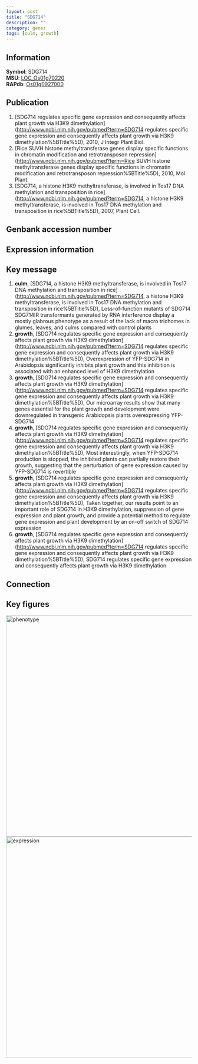 ```yaml
---
layout: post
title: "SDG714"
description: ""
category: genes
tags: [culm, growth]
---
```


## Information
__Symbol__: SDG714  
__MSU__: [LOC_Os01g70220](http://rice.plantbiology.msu.edu/cgi-bin/ORF_infopage.cgi?orf=LOC_Os01g70220)  
__RAPdb__: [Os01g0927000](http://rapdb.dna.affrc.go.jp/viewer/gbrowse_details/irgsp1?name=Os01g0927000)  

## Publication
1. [SDG714 regulates specific gene expression and consequently affects plant growth via H3K9 dimethylation](http://www.ncbi.nlm.nih.gov/pubmed?term=SDG714 regulates specific gene expression and consequently affects plant growth via H3K9 dimethylation%5BTitle%5D), 2010, J Integr Plant Biol.
2. [Rice SUVH histone methyltransferase genes display specific functions in chromatin modification and retrotransposon repression](http://www.ncbi.nlm.nih.gov/pubmed?term=Rice SUVH histone methyltransferase genes display specific functions in chromatin modification and retrotransposon repression%5BTitle%5D), 2010, Mol Plant.
3. [SDG714, a histone H3K9 methyltransferase, is involved in Tos17 DNA methylation and transposition in rice](http://www.ncbi.nlm.nih.gov/pubmed?term=SDG714, a histone H3K9 methyltransferase, is involved in Tos17 DNA methylation and transposition in rice%5BTitle%5D), 2007, Plant Cell.

## Genbank accession number

## Expression information

## Key message
1. __culm__, [SDG714, a histone H3K9 methyltransferase, is involved in Tos17 DNA methylation and transposition in rice](http://www.ncbi.nlm.nih.gov/pubmed?term=SDG714, a histone H3K9 methyltransferase, is involved in Tos17 DNA methylation and transposition in rice%5BTitle%5D),  Loss-of-function mutants of SDG714 SDG714IR transformants generated by RNA interference display a mostly glabrous phenotype as a result of the lack of macro trichomes in glumes, leaves, and culms compared with control plants
2. __growth__, [SDG714 regulates specific gene expression and consequently affects plant growth via H3K9 dimethylation](http://www.ncbi.nlm.nih.gov/pubmed?term=SDG714 regulates specific gene expression and consequently affects plant growth via H3K9 dimethylation%5BTitle%5D),  Overexpression of YFP-SDG714 in Arabidopsis significantly inhibits plant growth and this inhibition is associated with an enhanced level of H3K9 dimethylation
3. __growth__, [SDG714 regulates specific gene expression and consequently affects plant growth via H3K9 dimethylation](http://www.ncbi.nlm.nih.gov/pubmed?term=SDG714 regulates specific gene expression and consequently affects plant growth via H3K9 dimethylation%5BTitle%5D),  Our microarray results show that many genes essential for the plant growth and development were downregulated in transgenic Arabidopsis plants overexpressing YFP-SDG714
4. __growth__, [SDG714 regulates specific gene expression and consequently affects plant growth via H3K9 dimethylation](http://www.ncbi.nlm.nih.gov/pubmed?term=SDG714 regulates specific gene expression and consequently affects plant growth via H3K9 dimethylation%5BTitle%5D),  Most interestingly, when YFP-SDG714 production is stopped, the inhibited plants can partially restore their growth, suggesting that the perturbation of gene expression caused by YFP-SDG714 is revertible
5. __growth__, [SDG714 regulates specific gene expression and consequently affects plant growth via H3K9 dimethylation](http://www.ncbi.nlm.nih.gov/pubmed?term=SDG714 regulates specific gene expression and consequently affects plant growth via H3K9 dimethylation%5BTitle%5D),  Taken together, our results point to an important role of SDG714 in H3K9 dimethylation, suppression of gene expression and plant growth, and provide a potential method to regulate gene expression and plant development by an on-off switch of SDG714 expression
6. __growth__, [SDG714 regulates specific gene expression and consequently affects plant growth via H3K9 dimethylation](http://www.ncbi.nlm.nih.gov/pubmed?term=SDG714 regulates specific gene expression and consequently affects plant growth via H3K9 dimethylation%5BTitle%5D), SDG714 regulates specific gene expression and consequently affects plant growth via H3K9 dimethylation

## Connection

## Key figures
<img src="http://ricencode.github.io/images/SDG714.pheno.png" alt="phenotype"  style="width: 600px;"/>

<img src="http://ricencode.github.io/images/SDG714.exp.png" alt="expression"  style="width: 600px;"/>


